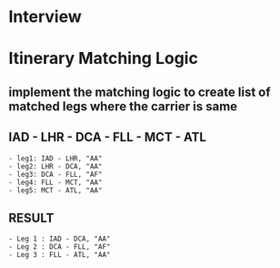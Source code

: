 # Interview
# Itinerary Matching Logic 

 ##  implement the matching logic to create list of matched legs where the carrier is same
  
  ## IAD - LHR - DCA - FLL - MCT - ATL
  
  	- leg1: IAD - LHR, "AA"
	- leg2: LHR - DCA, "AA"
	- leg3: DCA - FLL, "AF"
	- leg4: FLL - MCT, "AA"
	- leg5: MCT - ATL, "AA"

  ## RESULT
	- Leg 1 : IAD - DCA, "AA"
	- Leg 2 : DCA - FLL, "AF"
	- Leg 3 : FLL - ATL, "AA"
 
